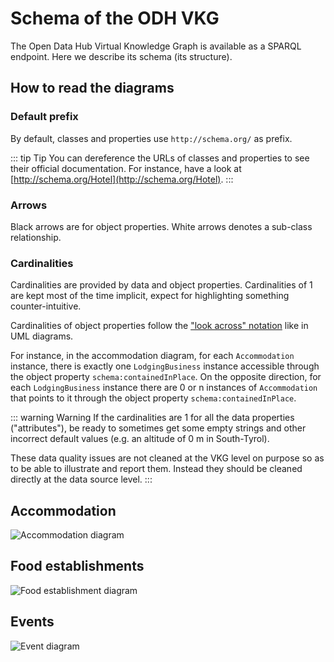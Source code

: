 # Schema of the ODH VKG

The Open Data Hub Virtual Knowledge Graph is available as a SPARQL endpoint.
Here we describe its schema (its structure).

## How to read the diagrams

### Default prefix
By default, classes and properties use `http://schema.org/` as prefix.

::: tip Tip
You can dereference the URLs of classes and properties to see their official documentation. For instance, have a look at [http://schema.org/Hotel](http://schema.org/Hotel).
:::

### Arrows

Black arrows are for object properties. White arrows denotes a sub-class relationship.


### Cardinalities
Cardinalities are provided by data and object properties. Cardinalities of 1 are kept most of the time implicit, expect for highlighting something counter-intuitive.

Cardinalities of object properties follow the ["look across" notation](https://www.quora.com/How-do-we-read-cardinality-in-a-UML-diagram-or-in-E-A-diagram) like in UML diagrams. 

For instance, in the accommodation diagram, for each `Accommodation` instance, there is exactly one `LodgingBusiness` instance accessible through the object property `schema:containedInPlace`. On the opposite direction, for each `LodgingBusiness` instance there are 0 or n instances of `Accommodation` that points to it through the object property `schema:containedInPlace`.

::: warning Warning
If the cardinalities are 1 for all the data properties ("attributes"), be ready to sometimes get some empty strings and other incorrect default values (e.g. an altitude of 0 m in South-Tyrol). 

These data quality issues are not cleaned at the VKG level on purpose so as to be able to illustrate and report them. Instead they should be cleaned directly at the data source level.
:::


## Accommodation

![Accommodation diagram](diagrams/odh-lodging-business.svg)

## Food establishments

![Food establishment diagram](diagrams/odh-food-establishment.svg)


## Events
![Event diagram](diagrams/odh-event.svg)